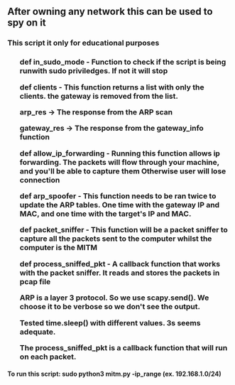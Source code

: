 ## After owning any network this can be used to spy on it

<h3>This script it only for educational purposes<h3>
<ol>def in_sudo_mode - Function to check if the script is being runwith sudo priviledges. If not it will stop</ol>
<ol>def clients - This function returns a list with only the clients. the gateway is removed from the list.</ol>
<ol>arp_res -> The response from the ARP scan</ol>
<ol>gateway_res -> The response from the gateway_info function</ol>
<ol>def allow_ip_forwarding - Running this function allows ip forwarding. The packets will flow through your machine, and you'll be able to capture them Otherwise user will lose connection</ol>
<ol>def arp_spoofer - This function needs to be ran twice to update the ARP tables. One time with the gateway IP and MAC, and one time with the target's IP and MAC.</ol>
<ol>def packet_sniffer - This function will be a packet sniffer to capture all the packets sent to the computer whilst the computer is the MITM</ol>
<ol>def process_sniffed_pkt - A callback function that works with the packet sniffer. It reads and stores the packets in pcap file</ol>
<ol>ARP is a layer 3 protocol. So we use scapy.send(). We choose it to be verbose so we don't see the output.</ol>
<ol>Tested time.sleep() with different values. 3s seems adequate.</ol>
<ol>The process_sniffed_pkt is a callback function that will run on each packet.</ol>

<h4>To run this script: sudo python3 mitm.py -ip_range (ex. 192.168.1.0/24)</h4>
